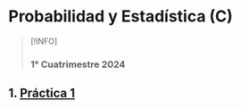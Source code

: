 # Probabilidad y Estadística (C)

> [!INFO]
> ### 1° Cuatrimestre 2024

## 1. [Práctica 1](practica_1/README.md)
